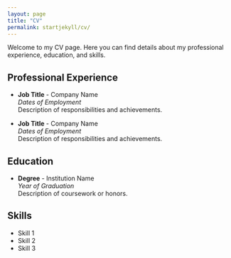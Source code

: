 ```yaml
---
layout: page
title: "CV"
permalink: startjekyll/cv/
---
```


Welcome to my CV page. Here you can find details about my professional experience, education, and skills.

## Professional Experience

- **Job Title** - Company Name  
    *Dates of Employment*  
    Description of responsibilities and achievements.

- **Job Title** - Company Name  
    *Dates of Employment*  
    Description of responsibilities and achievements.

## Education

- **Degree** - Institution Name  
    *Year of Graduation*  
    Description of coursework or honors.

## Skills

- Skill 1
- Skill 2
- Skill 3
